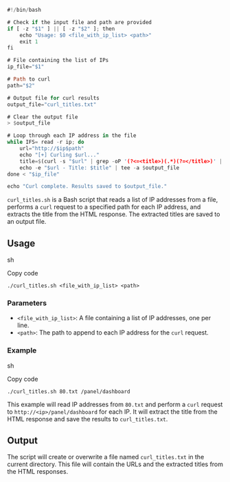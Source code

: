 ```rust
#!/bin/bash

# Check if the input file and path are provided
if [ -z "$1" ] || [ -z "$2" ]; then
    echo "Usage: $0 <file_with_ip_list> <path>"
    exit 1
fi

# File containing the list of IPs
ip_file="$1"

# Path to curl
path="$2"

# Output file for curl results
output_file="curl_titles.txt"

# Clear the output file
> $output_file

# Loop through each IP address in the file
while IFS= read -r ip; do
    url="http://$ip$path"
    echo "[+] Curling $url..."
    title=$(curl -s "$url" | grep -oP '(?<=<title>)(.*)(?=</title>)' | sed 's/^ *//;s/ *$//')
    echo -e "$url - Title: $title" | tee -a $output_file
done < "$ip_file"

echo "Curl complete. Results saved to $output_file."
```

`curl_titles.sh` is a Bash script that reads a list of IP addresses from a file, performs a `curl` request to a specified path for each IP address, and extracts the title from the HTML response. The extracted titles are saved to an output file.

## Usage

sh

Copy code

`./curl_titles.sh <file_with_ip_list> <path>`

### Parameters

- `<file_with_ip_list>`: A file containing a list of IP addresses, one per line.
- `<path>`: The path to append to each IP address for the `curl` request.

### Example

sh

Copy code

`./curl_titles.sh 80.txt /panel/dashboard`

This example will read IP addresses from `80.txt` and perform a `curl` request to `http://<ip>/panel/dashboard` for each IP. It will extract the title from the HTML response and save the results to `curl_titles.txt`.

## Output

The script will create or overwrite a file named `curl_titles.txt` in the current directory. This file will contain the URLs and the extracted titles from the HTML responses.

